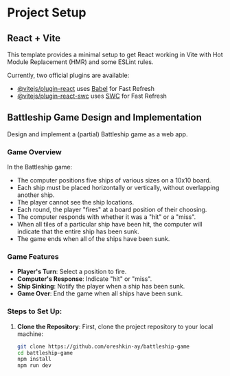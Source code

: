 # Project Setup

## React + Vite

This template provides a minimal setup to get React working in Vite with Hot Module Replacement (HMR) and some ESLint rules.

Currently, two official plugins are available:

- [@vitejs/plugin-react](https://github.com/vitejs/vite-plugin-react/blob/main/packages/plugin-react) uses [Babel](https://babeljs.io/) for Fast Refresh
- [@vitejs/plugin-react-swc](https://github.com/vitejs/vite-plugin-react/blob/main/packages/plugin-react-swc) uses [SWC](https://swc.rs/) for Fast Refresh

## Battleship Game Design and Implementation

Design and implement a (partial) Battleship game as a web app.

### Game Overview

In the Battleship game:

- The computer positions five ships of various sizes on a 10x10 board.
- Each ship must be placed horizontally or vertically, without overlapping another ship.
- The player cannot see the ship locations.
- Each round, the player "fires" at a board position of their choosing.
- The computer responds with whether it was a "hit" or a "miss".
- When all tiles of a particular ship have been hit, the computer will indicate that the entire ship has been sunk.
- The game ends when all of the ships have been sunk.

### Game Features

- **Player's Turn**: Select a position to fire.
- **Computer's Response**: Indicate "hit" or "miss".
- **Ship Sinking**: Notify the player when a ship has been sunk.
- **Game Over**: End the game when all ships have been sunk.

### Steps to Set Up:

1. **Clone the Repository**:
   First, clone the project repository to your local machine:
   ```bash
   git clone https://github.com/oreshkin-ay/battleship-game
   cd battleship-game
   npm install
   npm run dev
